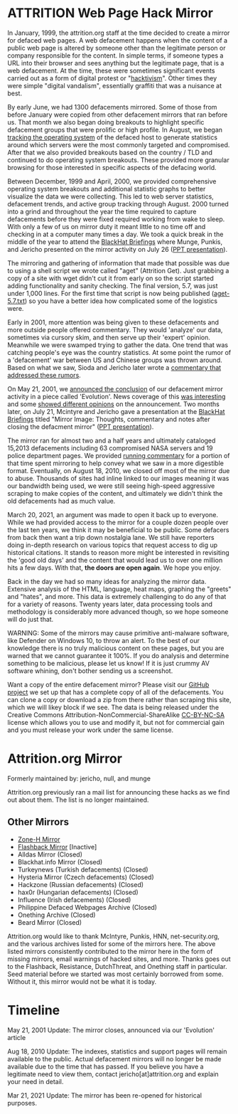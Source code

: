 # ATTRITION Web Page Hack Mirror

In January, 1999, the attrition.org staff at the time decided to create a mirror for defaced web pages. A web defacement happens when the content of a public web page is altered by someone other than the legitimate person or company responsible for the content. In simple terms, if someone types a URL into their browser and sees anything but the legitimate page, that is a web defacement. At the time, these were sometimes significant events carried out as a form of digital protest or "[hacktivism](https://en.wikipedia.org/wiki/Hacktivism)". Other times they were simple "digital vandalism", essentially graffiti that was a nuisance at best.

By early June, we had 1300 defacements mirrored. Some of those from before January were copied from other defacement mirrors that ran before us. That month we also began doing breakouts to highlight specific defacement groups that were prolific or high profile. In August, we began [tracking the operating system](https://attrition.org/news/content/99-08-05.001.html) of the defaced host to generate statistics around which servers were the most commonly targeted and compromised. After that we also provided breakouts based on the country / TLD and continued to do operating system breakouts. These provided more granular browsing for those interested in specific aspects of the defacing world.

Between December, 1999 and April, 2000, we provided comprehensive operating system breakouts and additional statistic graphs to better visualize the data we were collecting. This led to web server statistics, defacement trends, and active group tracking through August. 2000 turned into a grind and throughout the year the time required to capture defacements before they were fixed required working from wake to sleep. With only a few of us on mirror duty it meant little to no time off and checking in at a computer many times a day. We took a quick break in the middle of the year to attend the [BlackHat Briefings](https://www.blackhat.com/html/bh-media-archives/bh-archives-2000.html) where Munge, Punkis, and Jericho presented on the mirror activity on July 26 ([PPT presentation](https://attrition.org/security/conferences/BH-2000-fff-public.ppt)).

The mirroring and gathering of information that made that possible was due to using a shell script we wrote called "aget" (Attrition Get). Just grabbing a copy of a site with wget didn't cut it from early on so the script started adding functionality and sanity checking. The final version, 5.7, was just under 1,000 lines. For the first time that script is now being published ([aget-5.7.txt](https://attrition.org/mirror/aget-5.7.txt)) so you have a better idea how complicated some of the logistics were.

Early in 2001, more attention was being given to these defacements and more outside people offered commentary. They would 'analyze' our data, sometimes via cursory skim, and then serve up their 'expert' opinion. Meanwhile we were swamped trying to gather the data. One trend that was catching people's eye was the country statistics. At some point the rumor of a 'defacement' war between US and Chinese groups was thrown around. Based on what we saw, Sioda and Jericho later wrote a [commentary that addressed these rumors](https://attrition.org/security/commentary/cn-us-war.html).

On May 21, 2001, we [announced the conclusion](https://attrition.org/news/content/01-05-21.001.html) of our defacement mirror activity in a piece called 'Evolution'. News coverage of this [was interesting](https://www.wired.com/2001/05/attrition-offs-its-hacker-monitor/) and some [showed different opinions](https://www.computerworld.com/article/2582627/attrition-org-stops-mirroring-web-site-defacements.html) on the announcement. Two months later, on July 21, Mcintyre and Jericho gave a presentation at the [BlackHat Briefings](https://www.blackhat.com/html/bh-usa-01/bh-usa-01-schedule.html) titled "Mirror Image: Thoughts, commentary and notes after closing the defacment mirror" ([PPT presentation](https://attrition.org/security/conferences/BH-2001-MirrorImage-public.ppt)).

The mirror ran for almost two and a half years and ultimately cataloged 15,2013 defacements including 63 compromised NASA servers and 19 police department pages. We provided [running commentary](https://attrition.org/security/commentary/) for a portion of that time spent mirroring to help convey what we saw in a more digestible format. Eventually, on August 18, 2010, we closed off most of the mirror due to abuse. Thousands of sites had inline linked to our images meaning it was our bandwidth being used, we were still seeing high-speed aggressive scraping to make copies of the content, and ultimately we didn't think the old defacements had as much value.

March 20, 2021, an argument was made to open it back up to everyone. While we had provided access to the mirror for a couple dozen people over the last ten years, we think it may be beneficial to be public. Some defacers from back then want a trip down nostalgia lane. We still have reporters doing in-depth research on various topics that request access to dig up historical citations. It stands to reason more might be interested in revisiting the 'good old days' and the content that would lead us to over one million hits a few days. With that, **the doors are open again**. We hope you enjoy.

Back in the day we had so many ideas for analyzing the mirror data. Extensive analysis of the HTML, language, heat maps, graphing the "greets" and "hates", and more. This data is extremely challenging to do any of that for a variety of reasons. Twenty years later, data processing tools and methodology is considerably more advanced though, so we hope someone will do just that.

WARNING: Some of the mirrors may cause primitive anti-malware software, like Defender on Windows 10, to throw an alert. To the best of our knowledge there is no truly malicious content on these pages, but you are warned that we cannot guarantee it 100%. If you do analysis and determine something to be malicious, please let us know! If it is just crummy AV software whining, don't bother sending us a screenshot.

Want a copy of the entire defacement mirror? Please visit our [GitHub project](https://github.com/attrition-org/web-hack-mirror/) we set up that has a complete copy of all of the defacements. You can clone a copy or download a zip from there rather than scraping this site, which we will likey block if we see. The data is being released under the
Creative Commons Attribution-NonCommercial-ShareAlike [CC-BY-NC-SA](https://creativecommons.org/licenses/by-nc-sa/4.0/legalcode) license which allows you to use and modify it,
but not for commercial gain and you must release your work under the same license.

# Attrition.org Mirror

Formerly maintained by: jericho, null, and munge

Attrition.org previously ran a mail list for announcing these hacks as we find out about them. The list is no longer maintained.

## Other Mirrors

* [Zone-H Mirror](http://www.zone-h.org/)
* [Flashback Mirror](http://www.flashback.se/hack/) [Inactive]
* Alldas Mirror (Closed)
* Blackhat.info Mirror (Closed)
* Turkeynews (Turkish defacements) (Closed)
* Hysteria Mirror (Czech defacements) (Closed)
* Hackzone (Russian defacements) (Closed)
* hax0r (Hungarian defacements) (Closed)
* Influence (Irish defacements) (Closed)
* Philippine Defaced Webpages Archive (Closed)
* Onething Archive (Closed)
* Beard Mirror (Closed)

Attrition.org would like to thank McIntyre, Punkis, HNN, net-security.org, and the various archives listed for some of the mirrors here. The above listed mirrors consistently contributed to the mirror here in the form of missing mirrors, email warnings of hacked sites, and more. Thanks goes out to the Flashback, Resistance, DutchThreat, and Onething staff in particular. Seed material before we started was most certainly borrowed from some. Without it, this mirror would not be what it is today.

# Timeline

May 21, 2001 Update: The mirror closes, announced via our 'Evolution' article

Aug 18, 2010 Update: The indexes, statistics and support pages will remain available to the public. Actual defacement mirrors will no longer be made available due to the time that has passed. If you believe you have a legitimate need to view them, contact jericho[at]attrition.org and explain your need in detail.

Mar 21, 2021 Update: The mirror has been re-opened for historical purposes.
